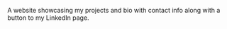 
A website showcasing my projects and bio with contact info along with a button to my LinkedIn page.
